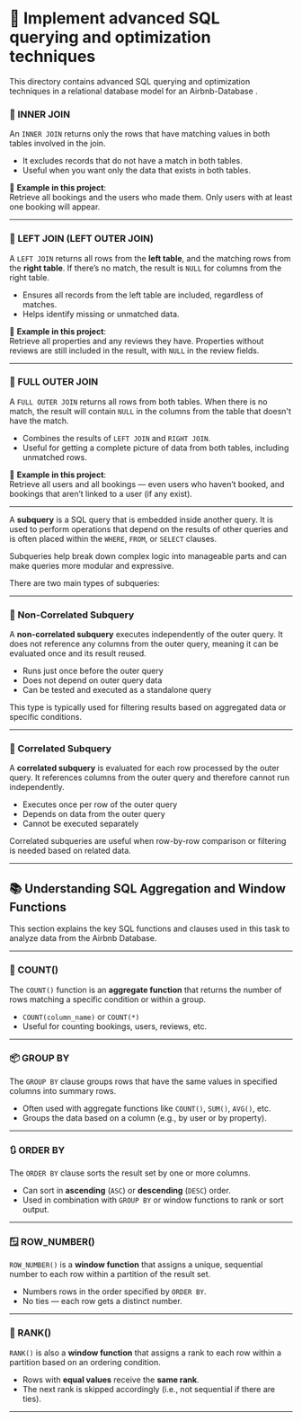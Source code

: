 # 🧩 Implement advanced SQL querying and optimization techniques

This directory contains advanced SQL querying and optimization techniques in a relational database model for an Airbnb-Database .

### 🔹 INNER JOIN

An `INNER JOIN` returns only the rows that have matching values in both tables involved in the join.

- It excludes records that do not have a match in both tables.
- Useful when you want only the data that exists in both tables.

📌 **Example in this project**:  
Retrieve all bookings and the users who made them. Only users with at least one booking will appear.

---

### 🔹 LEFT JOIN (LEFT OUTER JOIN)

A `LEFT JOIN` returns all rows from the **left table**, and the matching rows from the **right table**. If there’s no match, the result is `NULL` for columns from the right table.

- Ensures all records from the left table are included, regardless of matches.
- Helps identify missing or unmatched data.

📌 **Example in this project**:  
Retrieve all properties and any reviews they have. Properties without reviews are still included in the result, with `NULL` in the review fields.

---

### 🔹 FULL OUTER JOIN

A `FULL OUTER JOIN` returns all rows from both tables. When there is no match, the result will contain `NULL` in the columns from the table that doesn't have the match.

- Combines the results of `LEFT JOIN` and `RIGHT JOIN`.
- Useful for getting a complete picture of data from both tables, including unmatched rows.

📌 **Example in this project**:  
Retrieve all users and all bookings — even users who haven’t booked, and bookings that aren’t linked to a user (if any exist).

---

A **subquery** is a SQL query that is embedded inside another query. It is used to perform operations that depend on the results of other queries and is often placed within the `WHERE`, `FROM`, or `SELECT` clauses.

Subqueries help break down complex logic into manageable parts and can make queries more modular and expressive.

There are two main types of subqueries:

---

### 🔹 Non-Correlated Subquery

A **non-correlated subquery** executes independently of the outer query. It does not reference any columns from the outer query, meaning it can be evaluated once and its result reused.

- Runs just once before the outer query
- Does not depend on outer query data
- Can be tested and executed as a standalone query

This type is typically used for filtering results based on aggregated data or specific conditions.

---

### 🔹 Correlated Subquery

A **correlated subquery** is evaluated for each row processed by the outer query. It references columns from the outer query and therefore cannot run independently.

- Executes once per row of the outer query
- Depends on data from the outer query
- Cannot be executed separately

Correlated subqueries are useful when row-by-row comparison or filtering is needed based on related data.

---

## 📚 Understanding SQL Aggregation and Window Functions

This section explains the key SQL functions and clauses used in this task to analyze data from the Airbnb Database.

---

### 🔢 COUNT()

The `COUNT()` function is an **aggregate function** that returns the number of rows matching a specific condition or within a group.

- `COUNT(column_name)` or `COUNT(*)`
- Useful for counting bookings, users, reviews, etc.

---

### 📦 GROUP BY

The `GROUP BY` clause groups rows that have the same values in specified columns into summary rows.

- Often used with aggregate functions like `COUNT()`, `SUM()`, `AVG()`, etc.
- Groups the data based on a column (e.g., by user or by property).

---

### 🔃 ORDER BY

The `ORDER BY` clause sorts the result set by one or more columns.

- Can sort in **ascending** (`ASC`) or **descending** (`DESC`) order.
- Used in combination with `GROUP BY` or window functions to rank or sort output.

---

### 🪟 ROW_NUMBER()

`ROW_NUMBER()` is a **window function** that assigns a unique, sequential number to each row within a partition of the result set.

- Numbers rows in the order specified by `ORDER BY`.
- No ties — each row gets a distinct number.

---

### 🏅 RANK()

`RANK()` is also a **window function** that assigns a rank to each row within a partition based on an ordering condition.

- Rows with **equal values** receive the **same rank**.
- The next rank is skipped accordingly (i.e., not sequential if there are ties).

---

